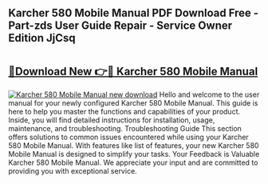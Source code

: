 ## Karcher 580 Mobile Manual PDF Download Free - Part-zds User Guide Repair - Service Owner Edition JjCsq

# <h2><a href="http://bc54779.oget.top/?id=Karcher+580+Mobile+Manual">🔗Download New 👉🔴 Karcher 580 Mobile Manual</a></h2>

[![Karcher 580 Mobile Manual new download](https://i.imgur.com/5g1atiW.png)](http://bc54779.oget.top/?id=Karcher+580+Mobile+Manual)
Hello and welcome to the user manual for your newly configured Karcher 580 Mobile Manual. This guide is here to help you master the functions and capabilities of your product. Inside, you will find detailed instructions for installation, usage, maintenance, and troubleshooting. Troubleshooting Guide This section offers solutions to common issues encountered while using your Karcher 580 Mobile Manual. With features like list of features, your new Karcher 580 Mobile Manual is designed to simplify your tasks. Your Feedback is Valuable Karcher 580 Mobile Manual. We appreciate your input and are committed to providing you with exceptional service.
